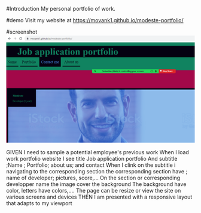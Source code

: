 #Introduction
My personal portfolio of work.

#demo
Visit my website at https://movank1.github.io/modeste-portfolio/

#screenshot
![Screenshot](https://github.com/Movank1/modeste-portfolio/blob/main/screenshot.PNG?raw=true)   

GIVEN I need to sample a potential employee's previous work
When I load work portfolio website
I see title Job application portfolio
And subtitle ;Name ; Portfolio; about us; and contact
When I clink on the subtitle i navigating to the corresponding section
the corresponding section have ; name of developer; pictures, score,...
On the section or corresponding developper name the image cover the background
The background have color, letters have colors,....
The page can be resize or view the site on various screens and devices
THEN I am presented with a responsive layout that adapts to my viewport